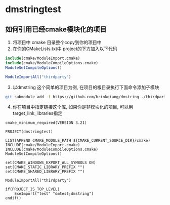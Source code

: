 # dmstringtest

## 如何引用已经cmake模块化的项目

1. 将项目中 cmake 目录整个copy到你的项目中
2. 在你的CMakeLists.txt中 project的下方加入以下代码
```cmake
include(cmake/ModuleImport.cmake)
include(cmake/ModuleCompileOptions.cmake)
ModuleSetCompileOptions()

ModuleImportAll("thirdparty")
```
3. 以dmstring 这个简单的项目为例, 在项目的根目录执行下面命令添加子模块
```bash
git submodule add -f https://github.com/brinkqiang/dmstring ./thirdparty/dmstring
```
4. 你在项目中指定链接这个库, 如果你是非模块化的项目, 可以用target_link_libraries指定

```
cmake_minimum_required(VERSION 3.21)

PROJECT(dmstringtest)

LIST(APPEND CMAKE_MODULE_PATH ${CMAKE_CURRENT_SOURCE_DIR}/cmake)
INCLUDE(cmake/ModuleImport.cmake)
INCLUDE(cmake/ModuleCompileOptions.cmake)
ModuleSetCompileOptions()

set(CMAKE_WINDOWS_EXPORT_ALL_SYMBOLS ON)
set(CMAKE_STATIC_LIBRARY_PREFIX "")
set(CMAKE_SHARED_LIBRARY_PREFIX "")

ModuleImportAll("thirdparty")

if(PROJECT_IS_TOP_LEVEL)
    ExeImport("test" "dmtest;dmstring")
endif()

```
